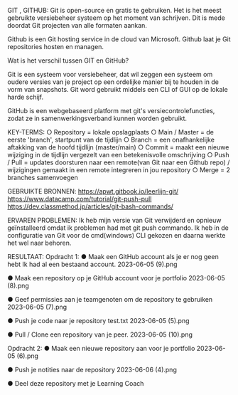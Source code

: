 GIT , GITHUB:
Git is open-source en gratis te gebruiken. Het is het meest gebruikte versiebeheer systeem
op het moment van schrijven. Dit is mede doordat Git projecten van alle formaten aankan.

Github is een Git hosting service in de cloud van Microsoft. Github laat je Git repositories hosten en managen. 

Wat is het verschil tussen GIT en GitHub?

Git is een systeem voor versiebeheer, dat wil zeggen een systeem om oudere versies van je project op een ordelijke manier bij te houden in de vorm van snapshots. Git word gebruikt middels een CLI of GUI op de lokale harde schijf.

GitHub is een webgebaseerd platform met git's versiecontrolefuncties, zodat ze in samenwerkingsverband kunnen worden gebruikt.

KEY-TERMS:
    ○ Repository = lokale opslagplaats
    ○ Main / Master = de eerste 'branch', startpunt van de tijdlijn
    ○ Branch = een onafhankelijke aftakking van de hoofd tijdlijn (master/main)
    ○ Commit = maakt een nieuwe wijziging in de tijdlijn vergezelt van een betekenisvolle omschrijving 
    ○ Push / Pull = updates doorsturen naar een remote(van Git naar een Github repo) / wijzigingen gemaakt in een remote integreren in jou repository
    ○ Merge = 2 branches samenvoegen

GEBRUIKTE BRONNEN:
https://apwt.gitbook.io/leerlijn-git/
https://www.datacamp.com/tutorial/git-push-pull
https://dev.classmethod.jp/articles/git-bash-commands/

ERVAREN PROBLEMEN:
Ik heb mijn versie van Git verwijderd en opnieuw geïnstalleerd omdat ik problemen had met git push commando. Ik heb in de configuratie van Git voor de cmd(windows) CLI gekozen en daarna werkte het wel naar behoren.

RESULTAAT:
Opdracht 1:
● Maak een GitHub account als je er nog geen hebt
  Ik had al een bestaand account.
  2023-06-05 (9).png

● Maak een repository op je GitHub account voor je portfolio
  2023-06-05 (8).png

● Geef permissies aan je teamgenoten om de repository te gebruiken
  2023-06-05 (7).png

● Push je code naar je repository
  test.txt
  2023-06-05 (5).png

● Pull / Clone een repository van je peer.
  2023-06-05 (10).png


Opdracht 2:
● Maak een nieuwe repository aan voor je portfolio
  2023-06-05 (6).png

● Push je notities naar de repository
  2023-06-06 (4).png
  
● Deel deze repository met je Learning Coach
